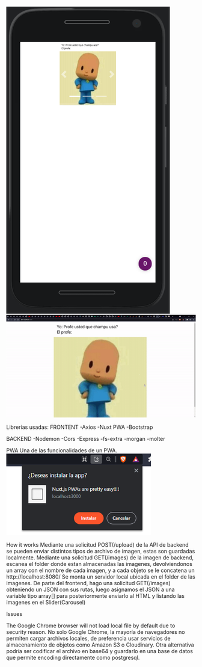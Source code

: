 ![Phoneview](https://raw.githubusercontent.com/Kejuu/nuxtwebapp/main/readme/1.png?token=ALTTPK6Y66E67UW5GMVGSJLBK5SB2) ![Desktopview](https://raw.githubusercontent.com/Kejuu/nuxtwebapp/main/readme/2.gif?token=ALTTPK6M3XQTUIINAMBIOOTBK5SLC)

Librerias usadas: 
FRONTENT
-Axios
-Nuxt PWA
-Bootstrap

BACKEND
-Nodemon
-Cors
-Express
-fs-extra
-morgan
-molter

PWA
Una de las funcionalidades de un PWA.
![PWA](https://raw.githubusercontent.com/Kejuu/nuxtwebapp/main/readme/3.png?token=ALTTPK4STS3ZKN5MSCQ7ZX3BK5SFK)

How it works
Mediante una solicitud POST(/upload) de la API de backend se pueden enviar distintos tipos de archivo de imagen, estas son guardadas localmente.
Mediante una solicitud GET(/images) de la imagen de backend, escanea el folder donde estan almacenadas las imagenes, devolviendonos un array con el nombre de cada imagen, y a cada objeto se le concatena un http://localhost:8080/
Se monta un servidor local ubicada en el folder de las imagenes.
De parte del frontend, hago una solicitud GET(/images) obteniendo un JSON con sus rutas, luego asignamos el JSON a una variable tipo array[] para posteriormente enviarlo al HTML y listando las imagenes en el Slider(Carousel)

Issues

The Google Chrome browser will not load local file by default due to security reason. 
No solo Google Chrome, la mayoría de navegadores no permiten cargar archivos locales, de preferencia usar servicios de almacenamiento de objetos como Amazon S3 o Cloudinary.
Otra alternativa podría ser codificar el archivo en base64 y guardarlo en una base de datos que permite encoding directamente como postgresql.